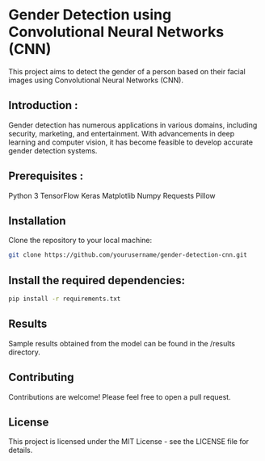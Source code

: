 # Gender Detection using Convolutional Neural Networks (CNN)
This project aims to detect the gender of a person based on their facial images using Convolutional Neural Networks (CNN).
## Introduction : 
Gender detection has numerous applications in various domains, including security, marketing, and entertainment. With advancements in deep learning and computer vision, it has become feasible to develop accurate gender detection systems.

## Prerequisites :
Python 3
TensorFlow
Keras
Matplotlib
Numpy
Requests
Pillow

## Installation

Clone the repository to your local machine:
```sh
git clone https://github.com/yourusername/gender-detection-cnn.git
```


## Install the required dependencies:
```sh
pip install -r requirements.txt
```



## Results
Sample results obtained from the model can be found in the /results directory.

## Contributing
Contributions are welcome! Please feel free to open a pull request.

## License
This project is licensed under the MIT License - see the LICENSE file for details.
 

